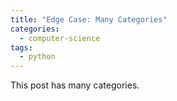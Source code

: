 ```yaml
---
title: "Edge Case: Many Categories"
categories:
  - computer-science
tags:
  - python
---
```


This post has many categories.